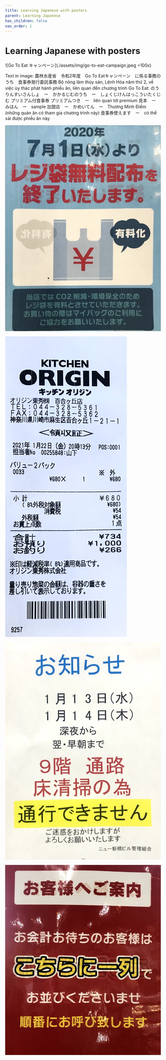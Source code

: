 ```yaml
---
title: Learning Japanese with posters
parent: Learning Japanese
has_children: false
nav_order: 1
---
```


# Learning Japanese with posters

![Go To Eat キャンペーン](./assets/img/go-to-eat-campaign.jpeg =100x)

Text in image:
農林水産省　令和2年度　Go To Eatキャンペーン　に係る事務のうち　食事券発行委託事務
Bộ nông lâm thủy sản, Lệnh Hòa năm thứ 2, về việc ủy thác phát hành phiếu ăn, liên quan đến chương trình Go To Eat:
のうりんすいさんしょ　ー　かかるじむのうち　ー　しょくじけんはっこういたくじむ
プリミアム付食事券
プリミアムつき　ー　liên quan tới premium
見本　ー　みほん　ー　sample
加盟店　ー　かめいてん　ー　Thương Minh Điếm (những quán ăn có tham gia chương trình này)
食事券使えます　ー　có thể xài được phiếu ăn này

![レジ袋](./assets/img/notice-using-plastic-bags.jpeg)

![Origin Kitchen](./assets/img/bill-origin-kitchen.jpeg)

![Elevator Maintenance](./assets/img/notice-elevator-maintenance.jpeg)

![??? :D](./assets/img/notice-queuing.jpeg)
